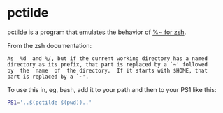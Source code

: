 # pctilde

pctilde is a program that emulates the behavior of [%~ for
zsh](http://stackoverflow.com/questions/13660636/what-is-percent-tilde-in-zsh).

From the zsh documentation:

```
As  %d  and %/, but if the current working directory has a named
directory as its prefix, that part is replaced by a `~' followed
by  the  name  of  the directory.  If it starts with $HOME, that
part is replaced by a `~'.
```

To use this in, eg, bash, add it to your path and then to your PS1 like this:

```bash
PS1='..$(pctilde $(pwd))..'
```


